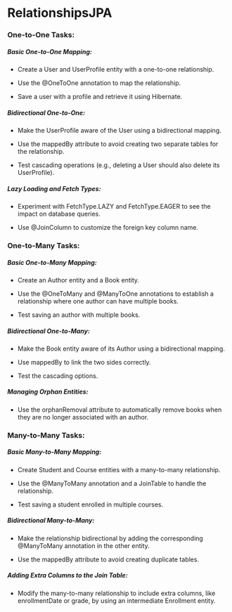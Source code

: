 # RelationshipsJPA

### One-to-One Tasks:

##### Basic One-to-One Mapping:

* Create a User and UserProfile entity with a one-to-one relationship.

* Use the @OneToOne annotation to map the relationship.

* Save a user with a profile and retrieve it using Hibernate.

##### Bidirectional One-to-One:

* Make the UserProfile aware of the User using a bidirectional mapping.

* Use the mappedBy attribute to avoid creating two separate tables for the relationship.

* Test cascading operations (e.g., deleting a User should also delete its UserProfile).

##### Lazy Loading and Fetch Types:

* Experiment with FetchType.LAZY and FetchType.EAGER to see the impact on database queries.

* Use @JoinColumn to customize the foreign key column name.

### One-to-Many Tasks:

#####  Basic One-to-Many Mapping:

* Create an Author entity and a Book entity.

* Use the @OneToMany and @ManyToOne annotations to establish a relationship where one author can have multiple books.

* Test saving an author with multiple books.

##### Bidirectional One-to-Many:

* Make the Book entity aware of its Author using a bidirectional mapping.

* Use mappedBy to link the two sides correctly.

* Test the cascading options.

##### Managing Orphan Entities:

* Use the orphanRemoval attribute to automatically remove books when they are no longer associated with an author.

### Many-to-Many Tasks:

##### Basic Many-to-Many Mapping:

* Create Student and Course entities with a many-to-many relationship.

* Use the @ManyToMany annotation and a JoinTable to handle the relationship.

* Test saving a student enrolled in multiple courses.

##### Bidirectional Many-to-Many:

* Make the relationship bidirectional by adding the corresponding @ManyToMany annotation in the other entity.

* Use the mappedBy attribute to avoid creating duplicate tables.

##### Adding Extra Columns to the Join Table:

* Modify the many-to-many relationship to include extra columns, like enrollmentDate or grade, by using an intermediate Enrollment entity.
